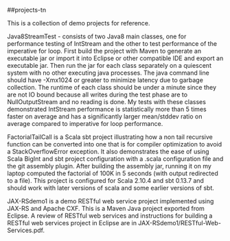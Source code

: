 ##projects-tn

This is a collection of demo projects for reference.

Java8StreamTest - consists of two Java8 main classes, one for performance testing of IntStream
    and the other to test performance of the imperative for loop. First build the project with
    Maven to generate an executable jar or import it into Eclipse or other compatible IDE and
    export an executable jar. Then run the jar for each class separately on a quiescent system
    with no other executing java processes. The java command line should have -Xmx1024 or greater
    to minimize latency due to garbage collection. The runtime of each class should be under a
    minute since they are not IO bound because all writes during the test phase are to 
    NullOutputStream and no reading is done. My tests with these classes demonstrated IntStream
    performance is statistically more than 5 times faster on average and has a significantly
    larger mean/stddev ratio on average compared to imperative for loop performance.

FactorialTailCall is a Scala sbt project illustrating how a non tail recursive function can
    be converted into one that is for compiler optimization to avoid a StackOverflowError exception.
    It also demonstrates the ease of using Scala BigInt and sbt project configuration with a .scala
    configuration file and the git assembly plugin. After building the assembly jar, running it on
    my laptop computed the factorial of 100K in 5 seconds (with output redirected to a file). This
    project is configured for Scala 2.10.4 and sbt 0.13.7 and should work with later versions of
    scala and some earlier versions of sbt.
    
JAX-RSdemo1 is a demo RESTful web service project implemented using JAX-RS and Apache CXF. This is
    a Maven Java project exported from Eclipse. A review of RESTful web services and instructions for
    building a RESTful web services project in Eclipse are in JAX-RSdemo1/RESTful-Web-Services.pdf.
